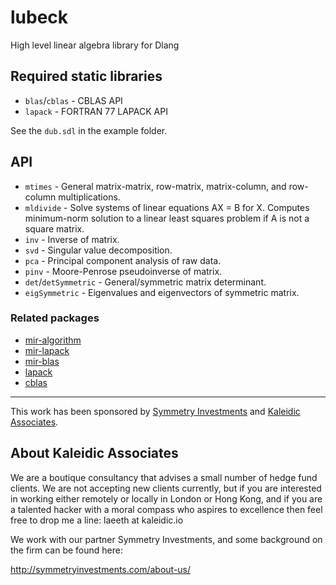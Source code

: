 # lubeck
High level linear algebra library for Dlang

## Required static libraries
 - `blas`/`cblas` - CBLAS API
 - `lapack` - FORTRAN 77 LAPACK API

See the `dub.sdl` in the example folder.

## API
 - `mtimes` - General matrix-matrix, row-matrix, matrix-column, and row-column multiplications.
 - `mldivide` - Solve systems of linear equations AX = B for X. Computes minimum-norm solution to a linear least squares problem
if A is not a square matrix.
 - `inv` - Inverse of matrix.
 - `svd` - Singular value decomposition.
 - `pca` - Principal component analysis of raw data.
 - `pinv` - Moore-Penrose pseudoinverse of matrix.
 - `det`/`detSymmetric` - General/symmetric matrix determinant.
 - `eigSymmetric` - Eigenvalues and eigenvectors of symmetric matrix.

### Related packages
 - [mir-algorithm](https://github.com/libmir/mir-algorithm)
 - [mir-lapack](https://github.com/libmir/mir-lapack)
 - [mir-blas](https://github.com/libmir/mir-blas)
 - [lapack](https://github.com/libmir/lapack)
 - [cblas](https://github.com/DlangScience/cblas)

---------------

This work has been sponsored by [Symmetry Investments](http://symmetryinvestments.com) and [Kaleidic Associates](https://github.com/kaleidicassociates).


About Kaleidic Associates
-------------------------
We are a boutique consultancy that advises a small number of hedge fund clients.  We are
not accepting new clients currently, but if you are interested in working either remotely
or locally in London or Hong Kong, and if you are a talented hacker with a moral compass
who aspires to excellence then feel free to drop me a line: laeeth at kaleidic.io

We work with our partner Symmetry Investments, and some background on the firm can be
found here:

http://symmetryinvestments.com/about-us/
